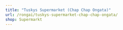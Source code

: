 ```yaml
---
title: "Tuskys Supermarket (Chap Chap Ongata)"
url: /rongai/tuskys-supermarket-chap-chap-ongata/
shop: Supermarkt
---
```

